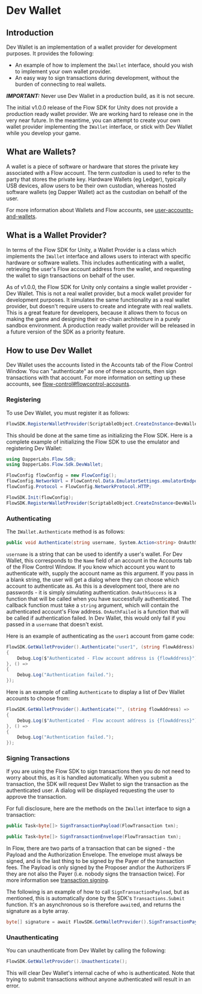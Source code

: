 # Dev Wallet

## Introduction

Dev Wallet is an implementation of a wallet provider for development purposes. It provides the following: 

- An example of how to implement the `IWallet` interface, should you wish to implement your own wallet provider. 
- An easy way to sign transactions during development, without the burden of connecting to real wallets. 

***IMPORTANT:*** Never use Dev Wallet in a production build, as it is not secure. 

The initial v1.0.0 release of the Flow SDK for Unity does not provide a production ready wallet provider. We are working hard to release one in the very near future. In the meantime, you can attempt to create your own wallet provider implementing the `IWallet` interface, or stick with Dev Wallet while you develop your game. 

## What are Wallets? 

A wallet is a piece of software or hardware that stores the private key associated with a Flow account. The term *custodian* is used to refer to the party that stores the private key. Hardware Wallets (eg Ledger), typically USB devices, allow users to be their own custodian, whereas hosted software wallets (eg Dapper Wallet) act as the custodian on behalf of the user. 

For more information about Wallets and Flow accounts, see [user-accounts-and-wallets](../../../../tutorials/user-accounts-and-wallets.md). 

## What is a Wallet Provider? 

In terms of the Flow SDK for Unity, a Wallet Provider is a class which implements the `IWallet` interface and allows users to interact with specific hardware or software wallets. This includes authenticating with a wallet, retrieving the user's Flow account address from the wallet, and requesting the wallet to sign transactions on behalf of the user. 

As of v1.0.0, the Flow SDK for Unity only contains a single wallet provider - Dev Wallet. This is not a real wallet provider, but a mock wallet provider for development purposes. It simulates the same functionality as a real wallet provider, but doesn't require users to create and integrate with real wallets. This is a great feature for developers, because it allows them to focus on making the game and designing their on-chain architecture in a purely sandbox environment. A production ready wallet provider will be released in a future version of the SDK as a priority feature. 

## How to use Dev Wallet

Dev Wallet uses the accounts listed in the Accounts tab of the Flow Control Window. You can "authenticate" as one of these accounts, then sign transactions with that account. For more information on setting up these accounts, see [flow-control#flowcontrol-accounts](../../unity-sdk/guides/flow-control.md#flowcontrol-accounts). 

### Registering

To use Dev Wallet, you must register it as follows: 

```csharp
FlowSDK.RegisterWalletProvider(ScriptableObject.CreateInstance<DevWalletProvider>());
```

This should be done at the same time as initializing the Flow SDK. Here is a complete example of initializing the Flow SDK to use the emulator and registering Dev Wallet: 

```csharp
using DapperLabs.Flow.Sdk;
using DapperLabs.Flow.Sdk.DevWallet;

FlowConfig flowConfig = new FlowConfig();
flowConfig.NetworkUrl = FlowControl.Data.EmulatorSettings.emulatorEndpoint // local emulator
flowConfig.Protocol = FlowConfig.NetworkProtocol.HTTP;

FlowSDK.Init(flowConfig);
FlowSDK.RegisterWalletProvider(ScriptableObject.CreateInstance<DevWalletProvider>());
```

### Authenticating

The `IWallet.Authenticate` method is as follows: 

```csharp
public void Authenticate(string username, System.Action<string> OnAuthSuccess, System.Action OnAuthFailed);
```

`username` is a string that can be used to identify a user's wallet. For Dev Wallet, this corresponds to the `Name` field of an account in the Accounts tab of the Flow Control Window. If you know which account you want to authenticate with, supply the account name as this argument. If you pass in a blank string, the user will get a dialog where they can choose which account to authenticate as. As this is a development tool, there are no passwords - it is simply simulating authentication. 
`OnAuthSuccess` is a function that will be called when you have successfully authenticated. The callback function must take a `string` argument, which will contain the authenticated account's Flow address. 
`OnAuthFailed` is a function that will be called if authentication failed. In Dev Wallet, this would only fail if you passed in a `username` that doesn't exist. 

Here is an example of authenticating as the `user1` account from game code: 

```csharp
FlowSDK.GetWalletProvider().Authenticate("user1", (string flowAddress) => 
{
    Debug.Log($"Authenticated - Flow account address is {flowAddress}");
}, () => 
{
    Debug.Log("Authentication failed.");
});
```

Here is an example of calling `Authenticate` to display a list of Dev Wallet accounts to choose from: 

```csharp
FlowSDK.GetWalletProvider().Authenticate("", (string flowAddress) => 
{
    Debug.Log($"Authenticated - Flow account address is {flowAddress}");
}, () => 
{
    Debug.Log("Authentication failed.");
});
```

### Signing Transactions

If you are using the Flow SDK to sign transactions then you do not need to worry about this, as it is handled automatically. When you submit a transaction, the SDK will request Dev Wallet to sign the transaction as the authenticated user. A dialog will be displayed requesting the user to approve the transaction. 

For full disclosure, here are the methods on the `IWallet` interface to sign a transaction: 

```csharp
public Task<byte[]> SignTransactionPayload(FlowTransaction txn);

public Task<byte[]> SignTransactionEnvelope(FlowTransaction txn);
```

In Flow, there are two parts of a transaction that can be signed - the Payload and the Authorization Envelope. The envelope must always be signed, and is the last thing to be signed by the Payer of the transaction fees. The Payload is only signed by the Proposer and\or the Authorizers IF they are not also the Payer (i.e. nobody signs the transaction twice). For more information see [transaction signing](../../../../concepts/transactions.md#signing-a-transaction). 

The following is an example of how to call `SignTransactionPayload`, but as mentioned, this is automatically done by the SDK's `Transactions.Submit` function. It's an asynchronous so is therefore `await`ed, and returns the signature as a byte array. 

```csharp
byte[] signature = await FlowSDK.GetWalletProvider().SignTransactionPayload(txRequest);
```

### Unauthenticating

You can unauthenticate from Dev Wallet by calling the following: 

```csharp
FlowSDK.GetWalletProvider().Unauthenticate();
```

This will clear Dev Wallet's internal cache of who is authenticated. Note that trying to submit transactions without anyone authenticated will result in an error. 
